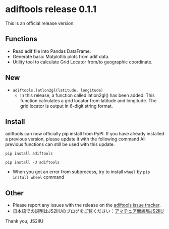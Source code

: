 # adiftools release 0.1.1

This is an official release version.

## Functions
* Read adif file into Pandas DataFrame.
* Generate basic Matplotlib plots from adif data.
* Utility tool to calculate Grid Locator from/to geographic coordinate.
  

## New

* `adiftools.latlon2gl(latitude, longitude)`
  * In this release, a function called latlon2gl() has been added. This function calculates a grid locator from latitude and longitude. The grid locator is output in 6-digit string format.

## Install
adiftools can now officially pip install from PyPI. If you have already installed a previous version, please update it with the following command All previous functions can still be used with this update.

```shell
pip install adiftools
```

```shell
pip install -U adiftools
```

* When you got an error from subprocess, try to install `wheel` by `pip install wheel` command


## Other
* Please report any issues with the release on the [adiftools issue tracker](issues).
* 日本語での説明はJS2IIUのブログをご覧ください：[アマチュア無線局JS2IIU](https://js2iiu.com)

Thank you, JS2IIU
